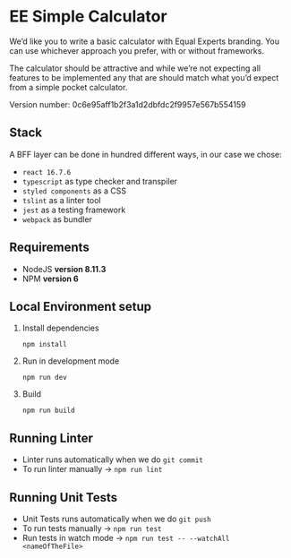# EE Simple Calculator
We’d like you to write a basic calculator with Equal Experts branding. You can use whichever approach you prefer, with or without frameworks.

The calculator should be attractive and while we’re not expecting all features to be implemented any that are should match what you’d expect from a simple pocket calculator.


Version number: 0c6e95aff1b2f3a1d2dbfdc2f9957e567b554159

## Stack
A BFF layer can be done in hundred different ways, in our case we chose:
- `react 16.7.6`
- `typescript` as type checker and transpiler
- `styled components` as a CSS
- `tslint` as a linter tool
- `jest` as a testing framework
- `webpack` as bundler


## Requirements
- NodeJS **version 8.11.3**
- NPM **version 6**


## Local Environment setup

1. Install dependencies
    ```
    npm install
    ```

2. Run in development mode
    ```
    npm run dev
    ```

3. Build
    ```
    npm run build
    ```

## Running Linter
- Linter runs automatically when we do `git commit`
- To run linter manually -> `npm run lint`


## Running Unit Tests
- Unit Tests runs automatically when we do `git push`
- To run tests manually -> `npm run test` 
- Run tests in watch mode -> `npm run test -- --watchAll <nameOfTheFile>`

